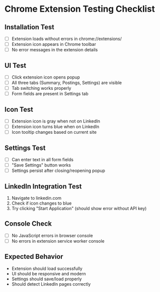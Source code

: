 # Chrome Extension Testing Checklist

## Installation Test
- [ ] Extension loads without errors in chrome://extensions/
- [ ] Extension icon appears in Chrome toolbar
- [ ] No error messages in the extension details

## UI Test
- [ ] Click extension icon opens popup
- [ ] All three tabs (Summary, Postings, Settings) are visible
- [ ] Tab switching works properly
- [ ] Form fields are present in Settings tab

## Icon Test
- [ ] Extension icon is gray when not on LinkedIn
- [ ] Extension icon turns blue when on LinkedIn
- [ ] Icon tooltip changes based on current site

## Settings Test
- [ ] Can enter text in all form fields
- [ ] "Save Settings" button works
- [ ] Settings persist after closing/reopening popup

## LinkedIn Integration Test
1. Navigate to linkedin.com
2. Check if icon changes to blue
3. Try clicking "Start Application" (should show error without API key)

## Console Check
- [ ] No JavaScript errors in browser console
- [ ] No errors in extension service worker console

## Expected Behavior
- Extension should load successfully
- UI should be responsive and modern
- Settings should save/load properly
- Should detect LinkedIn pages correctly
